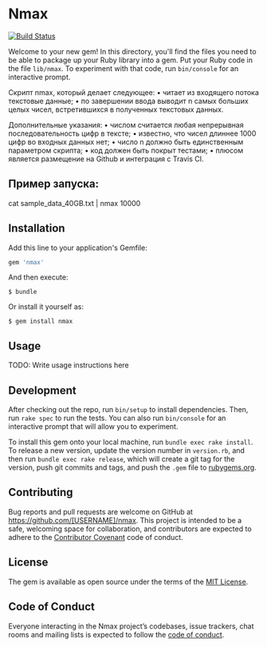 # Nmax
[![Build Status](https://travis-ci.org/Perkir/nmax.svg?branch=master)](https://travis-ci.org/Perkir/nmax)

Welcome to your new gem! In this directory, you'll find the files you need to be able to package up your Ruby library into a gem. Put your Ruby code in the file `lib/nmax`. To experiment with that code, run `bin/console` for an interactive prompt.

  Cкрипт nmax, который делает следующее:
    • читает из входящего потока текстовые данные;
    • по завершении ввода выводит n самых больших целых чисел, встретившихся в
      полученных текстовых данных.

  Дополнительные указания:
    • числом считается любая непрерывная последовательность цифр в тексте;
    • известно, что чисел длиннее 1000 цифр во входных данных нет;
    • число n должно быть единственным параметром скрипта;
    • код должен быть покрыт тестами;
    • плюсом является размещение на Github и интеграция с Travis CI.

##  Пример запуска:
  cat sample_data_40GB.txt | nmax 10000

## Installation

Add this line to your application's Gemfile:
```ruby
gem 'nmax'
```

And then execute:

    $ bundle

Or install it yourself as:

    $ gem install nmax

## Usage

TODO: Write usage instructions here

## Development

After checking out the repo, run `bin/setup` to install dependencies. Then, run `rake spec` to run the tests. You can also run `bin/console` for an interactive prompt that will allow you to experiment.

To install this gem onto your local machine, run `bundle exec rake install`. To release a new version, update the version number in `version.rb`, and then run `bundle exec rake release`, which will create a git tag for the version, push git commits and tags, and push the `.gem` file to [rubygems.org](https://rubygems.org).

## Contributing

Bug reports and pull requests are welcome on GitHub at https://github.com/[USERNAME]/nmax. This project is intended to be a safe, welcoming space for collaboration, and contributors are expected to adhere to the [Contributor Covenant](http://contributor-covenant.org) code of conduct.

## License

The gem is available as open source under the terms of the [MIT License](http://opensource.org/licenses/MIT).

## Code of Conduct

Everyone interacting in the Nmax project’s codebases, issue trackers, chat rooms and mailing lists is expected to follow the [code of conduct](https://github.com/[USERNAME]/nmax/blob/master/CODE_OF_CONDUCT.md).
